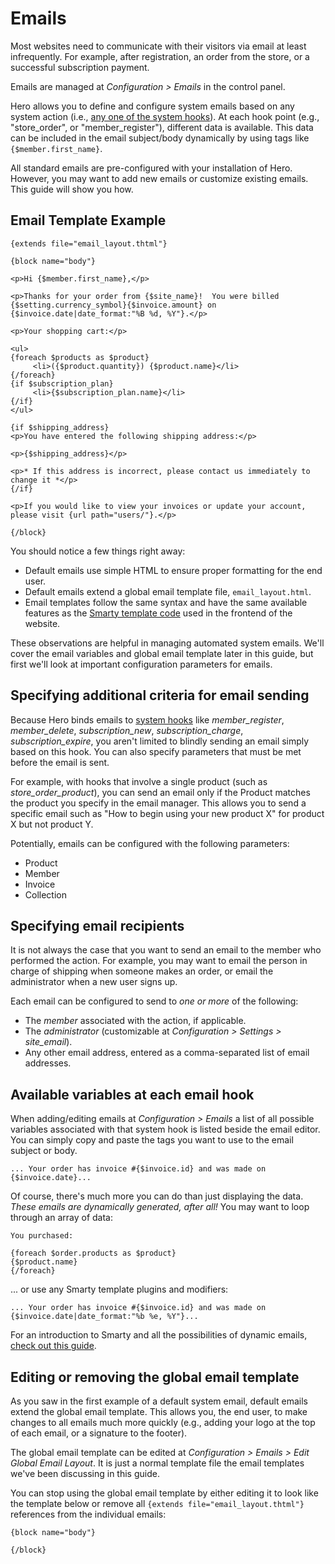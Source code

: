 # Emails

Most websites need to communicate with their visitors via email at least infrequently.  For example, after registration, an order from the store, or a successful subscription payment.

Emails are managed at *Configuration > Emails* in the control panel.

Hero allows you to define and configure system emails based on any system action (i.e., [any one of the system hooks](/docs/developers/reference/app_hooks_library)).  At each hook point (e.g., "store_order", or "member_register"), different data is available.  This data can be included in the email subject/body dynamically by using tags like `{$member.first_name}`.

All standard emails are pre-configured with your installation of Hero.  However, you may want to add new emails or customize existing emails.  This guide will show you how.

## Email Template Example

```
{extends file="email_layout.thtml"}
		
{block name="body"}

<p>Hi {$member.first_name},</p>

<p>Thanks for your order from {$site_name}!  You were billed {$setting.currency_symbol}{$invoice.amount} on {$invoice.date|date_format:"%B %d, %Y"}.</p>

<p>Your shopping cart:</p>

<ul>
{foreach $products as $product}
     <li>({$product.quantity}) {$product.name}</li>
{/foreach}
{if $subscription_plan}
     <li>{$subscription_plan.name}</li>
{/if}
</ul>

{if $shipping_address}
<p>You have entered the following shipping address:</p>

<p>{$shipping_address}</p>

<p>* If this address is incorrect, please contact us immediately to change it *</p>
{/if}

<p>If you would like to view your invoices or update your account, please visit {url path="users/"}.</p>

{/block}
```

You should notice a few things right away:

* Default emails use simple HTML to ensure proper formatting for the end user.
* Default emails extend a global email template file, `email_layout.html`.
* Email templates follow the same syntax and have the same available features as the [Smarty template code](/docs/designers/smarty) used in the frontend of the website.

These observations are helpful in managing automated system emails.  We'll cover the email variables and global email template later in this guide, but first we'll look at important configuration parameters for emails.

## Specifying additional criteria for email sending

Because Hero binds emails to [system hooks](/docs/developers/reference/app_hooks_library) like *member_register*, *member_delete*, *subscription_new*, *subscription_charge*, *subscription_expire*, you aren't limited to blindly sending an email simply based on this hook.  You can also specify parameters that must be met before the email is sent.

For example, with hooks that involve a single product (such as *store_order_product*), you can send an email only if the Product matches the product you specify in the email manager.  This allows you to send a specific email such as "How to begin using your new product X" for product X but not product Y.

Potentially, emails can be configured with the following parameters:

* Product
* Member
* Invoice
* Collection

## Specifying email recipients

It is not always the case that you want to send an email to the member who performed the action.  For example, you may want to email the person in charge of shipping when someone makes an order, or email the administrator when a new user signs up.

Each email can be configured to send to *one or more* of the following:

* The *member* associated with the action, if applicable.
* The *administrator* (customizable at *Configuration > Settings > site_email*).
* Any other email address, entered as a comma-separated list of email addresses.

## Available variables at each email hook

When adding/editing emails at *Configuration > Emails* a list of all possible variables associated with that system hook is listed beside the email editor.  You can simply copy and paste the tags you want to use to the email subject or body.

```
... Your order has invoice #{$invoice.id} and was made on {$invoice.date}...
```

Of course, there's much more you can do than just displaying the data.  *These emails are dynamically generated, after all!*  You may want to loop through an array of data:

```
You purchased:

{foreach $order.products as $product}
{$product.name}
{/foreach}
```

... or use any Smarty template plugins and modifiers:

```
... Your order has invoice #{$invoice.id} and was made on {$invoice.date|date_format:"%b %e, %Y"}...
```

For an introduction to Smarty and all the possibilities of dynamic emails, [check out this guide](/docs/designers/smarty).

## Editing or removing the global email template

As you saw in the first example of a default system email, default emails extend the global email template.  This allows you, the end user, to make changes to all emails much more quickly (e.g., adding your logo at the top of each email, or a signature to the footer).

The global email template can be edited at *Configuration > Emails > Edit Global Email Layout*.  It is just a normal template file the email templates we've been discussing in this guide.

You can stop using the global email template by either editing it to look like the template below or remove all `{extends file="email_layout.thtml"}` references from the individual emails:

```
{block name="body"}
	
{/block}
```